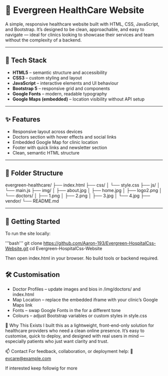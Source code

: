# 🌿 Evergreen HealthCare Website

A simple, responsive healthcare website built with HTML, CSS, JavaScript, and Bootstrap. It’s designed to be clean, approachable, and easy to navigate — ideal for clinics looking to showcase their services and team without the complexity of a backend.

---

## 🧰 Tech Stack

- **HTML5** – semantic structure and accessibility
- **CSS3** – custom styling and layout
- **JavaScript** – interactive elements and UI behaviour
- **Bootstrap 5** – responsive grid and components
- **Google Fonts** – modern, readable typography
- **Google Maps (embedded)** – location visibility without API setup

---

## ✨ Features

- Responsive layout across devices
- Doctors section with hover effects and social links
- Embedded Google Map for clinic location
- Footer with quick links and newsletter section
- Clean, semantic HTML structure

---

## 📁 Folder Structure
evergreen-healthcare/
├── index.html
├── css/
│   └── style.css
├── js/
│   └── main.js
├── img/
│   ├── about.jpg
│   ├── home.jpg
│   ├── logo2.png
│   └── doctors/
│       ├── 1.png
│       ├── 2.png
│       ├── 3.jpg
│       └── 4.jpg
├── vendor/
└── README.md


---

## 🚀 Getting Started

To run the site locally:

'''bash'''
git clone https://github.com/Aaron-193/Evergreen-HospitalCss-Website.git
cd Evergreen-HospitalCss-Website

Then open index.html in your browser. No build tools or backend required.


## 🛠 Customisation
- Doctor Profiles – update images and bios in /img/doctors/ and index.html
- Map Location – replace the embedded iframe with your clinic’s Google Maps link
- Fonts – swap Google Fonts in the <head> for a different tone
- Colours – adjust Bootstrap variables or custom styles in style.css

💬 Why This Exists
I built this as a lightweight, front-end-only solution for healthcare providers who need a clean online presence. It’s easy to customise, quick to deploy, and designed with real users in mind — especially patients who just want clarity and trust.

📫 Contact
For feedback, collaboration, or deployment help:
📧 evcare@example.com

If interested keep followig for more
